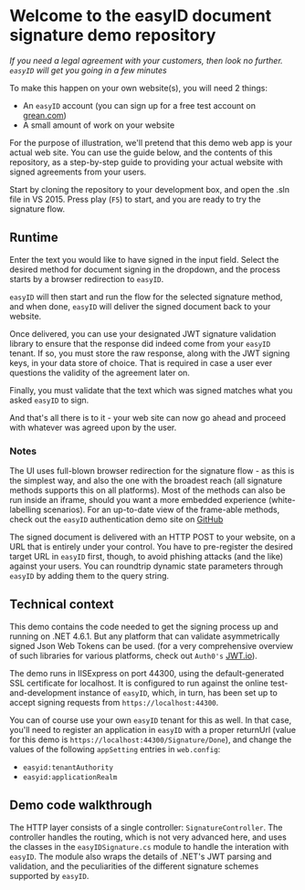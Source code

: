# Welcome to the easyID document signature demo repository

*If you need a legal agreement with your customers, then look no further. `easyID` will get you going in a few minutes*

To make this happen on your own website(s), you will need 2 things:
- An `easyID` account (you can sign up for a free test account on [grean.com](https://www.grean.com))
- A small amount of work on your website

For the purpose of illustration, we'll pretend that this demo web app is your actual web site.
You can use the guide below, and the contents of this repository, as a step-by-step guide to 
providing your actual website with signed agreements from your users.

Start by cloning the repository to your development box, and open the .sln file in VS 2015.
Press play (`F5`) to start, and you are ready to try the signature flow.

## Runtime
Enter the text you would like to have signed in the input field.
Select the desired method for document signing in the dropdown, and the process starts by 
a browser redirection to `easyID`.

`easyID` will then start and run the flow for the selected signature method, and when done, 
`easyID` will deliver the signed document back to your website.

Once delivered, you can use your designated JWT signature validation library to ensure that the
response did indeed come from your `easyID` tenant. If so, you must store the raw response, along with
the JWT signing keys, in your data store of choice. That is required in case a user ever questions
the validity of the agreement later on.

Finally, you must validate that the text which was signed matches what you asked `easyID` to sign.

And that's all there is to it - your web site can now go ahead and proceed with whatever was agreed
upon by the user.

### Notes
The UI uses full-blown browser redirection for the signature flow - as this is the 
simplest way, and also the one with the broadest reach (all signature methods supports this on all platforms).
Most of the methods can also be run inside an iframe, should you want a more embedded experience (white-labelling scenarios).
For an up-to-date view of the frame-able methods, check out the `easyID` authentication demo site on [GitHub](https://www.github.com/greantech/easyiddemo)

The signed document is delivered with an HTTP POST to your website, on a URL that is entirely under
your control. You have to pre-register the desired target URL in `easyID` first, though, to avoid 
phishing attacks (and the like) against your users. You can roundtrip dynamic state parameters through 
`easyID` by adding them to the query string. 

## Technical context
This demo contains the code needed to get the signing process up and running on .NET 4.6.1.
But any platform that can validate asymmetrically signed Json Web Tokens can be used.
(for a very comprehensive overview of such libraries for various platforms, check out `Auth0's` [JWT.io](https://jwt.io)).

The demo runs in IISExpress on port 44300, using the default-generated SSL certificate for localhost.
It is configured to run against the online test-and-development instance of `easyID`, which, in turn, 
has been set up to accept signing requests from `https://localhost:44300`. 

You can of course use your own `easyID` tenant for this as well. In that case, you'll need to register 
an application in `easyID` with a proper returnUrl (value for this demo is `https://localhost:44300/Signature/Done`), 
and change the values of the following `appSetting` entries in `web.config`:
- `easyid:tenantAuthority`
- `easyid:applicationRealm`


## Demo code walkthrough
The HTTP layer consists of a single controller: `SignatureController`. 
The controller handles the routing, which is not very advanced here, and uses the classes in
the `easyIDSignature.cs` module to handle the interation with `easyID`.
The module also wraps the details of .NET's JWT parsing and validation, 
and the peculiarities of the different signature schemes supported by `easyID`.


